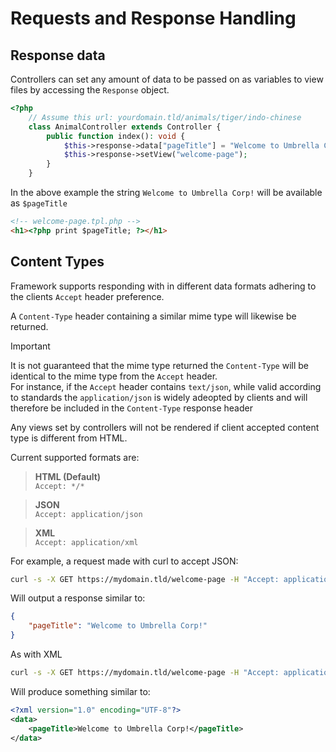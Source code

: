 # Requests and Response Handling

## Response data

Controllers can set any amount of data to be passed on as variables to view files by accessing the `Response` object.  

```php
<?php
	// Assume this url: yourdomain.tld/animals/tiger/indo-chinese
	class AnimalController extends Controller {
		public function index(): void {
			$this->response->data["pageTitle"] = "Welcome to Umbrella Corp!";
			$this->response->setView("welcome-page");
		}
	}
```

In the above example the string `Welcome to Umbrella Corp!` will be available as `$pageTitle`

```html
<!-- welcome-page.tpl.php -->
<h1><?php print $pageTitle; ?></h1>
```

## Content Types
Framework supports responding with in different data formats adhering to the clients `Accept` header preference.

A `Content-Type` header containing a similar mime type will likewise be returned.  

> [!IMPORTANT]
> It is not guaranteed that the mime type returned the `Content-Type` will be identical to the mime type from the `Accept` header.  
> For instance, if the `Accept` header contains `text/json`, while valid according to standards the `application/json` is widely adeopted by clients and will therefore be included in the `Content-Type` response header

Any views set by controllers will not be rendered if client accepted content type is different from HTML.  

Current supported formats are:

> **HTML (Default)**  
> `Accept: */*`  

> **JSON**  
> `Accept: application/json`  

> **XML**  
> `Accept: application/xml`  

For example, a request made with curl to accept JSON:
```sh
curl -s -X GET https://mydomain.tld/welcome-page -H "Accept: application/json" | jq
```

Will output a response similar to:
```json
{
	"pageTitle": "Welcome to Umbrella Corp!"
}
```

As with XML
```sh
curl -s -X GET https://mydomain.tld/welcome-page -H "Accept: application/xml" | jq
```

Will produce something similar to:

```xml
<?xml version="1.0" encoding="UTF-8"?>
<data>
	<pageTitle>Welcome to Umbrella Corp!</pageTitle>
</data>
```